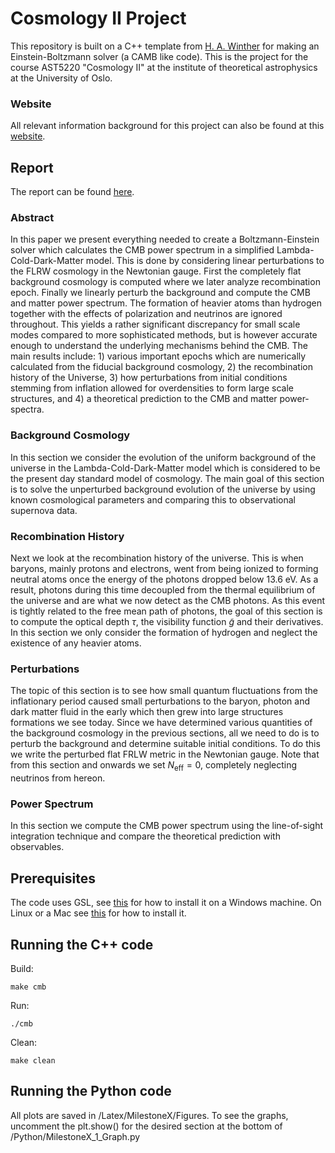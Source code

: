 # Cosmology II Project

This repository is built on a C++ template from [H. A. Winther](https://github.com/HAWinther/AST5220-Cosmology) for making an Einstein-Boltzmann solver (a CAMB like code). This is the project for the course AST5220 "Cosmology II" at the institute of theoretical astrophysics at the University of Oslo. 

### Website
All relevant information background for this project can also be found at this [website](https://cmb.wintherscoming.no/).

## Report

The report can be found [here](https://github.com/EdvardRornes/AST5220Project/blob/main/Latex/Master.pdf).

### Abstract

In this paper we present everything needed to create a Boltzmann-Einstein solver which calculates the CMB power spectrum in a simplified Lambda-Cold-Dark-Matter model. This is done by considering linear perturbations to the FLRW cosmology in the Newtonian gauge. First the completely flat background cosmology is computed where we later analyze recombination epoch. Finally we linearly perturb the background and compute the CMB and matter power spectrum. The formation of heavier atoms than hydrogen together with the effects of polarization and neutrinos are ignored throughout. This yields a rather significant discrepancy for small scale modes compared to more sophisticated methods, but is however accurate enough to understand the underlying mechanisms behind the CMB. The main results include: 1) various important epochs which are numerically calculated from the fiducial background cosmology, 2) the recombination history of the Universe, 3) how perturbations from initial conditions stemming from inflation allowed for overdensities to form large scale structures, and 4) a theoretical prediction to the CMB and matter power-spectra.

### Background Cosmology

In this section we consider the evolution of the uniform background of the universe in the Lambda-Cold-Dark-Matter model which is considered to be the present day standard model of cosmology. The main goal of this section is to solve the unperturbed background evolution of the universe by using known cosmological parameters and comparing this to observational supernova data.

### Recombination History

Next we look at the recombination history of the universe. This is when baryons, mainly protons and electrons, went from being ionized to forming neutral atoms once the energy of the photons dropped below $13.6$ eV. As a result, photons during this time decoupled from the thermal equilibrium of the universe and are what we now detect as the CMB photons. As this event is tightly related to the free mean path of photons, the goal of this section is to compute the optical depth $\tau$, the visibility function $\tilde g$ and their derivatives. In this section we only consider the formation of hydrogen and neglect the existence of any heavier atoms.

### Perturbations

The topic of this section is to see how small quantum fluctuations from the inflationary period caused small perturbations to the baryon, photon and dark matter fluid in the early which then grew into large structures formations we see today. Since we have determined various quantities of the background cosmology in the previous sections, all we need to do is to perturb the background and determine suitable initial conditions. To do this we write the perturbed flat FRLW metric in the Newtonian gauge. Note that from this section and onwards we set $N_\text{eff}=0$, completely neglecting neutrinos from hereon.

### Power Spectrum

In this section we compute the CMB power spectrum using the line-of-sight integration technique and compare the theoretical prediction with observables.

## Prerequisites

The code uses GSL, see [this](https://solarianprogrammer.com/) for how to install it on a Windows machine. On Linux or a Mac see [this](https://cmb.wintherscoming.no/about.php#GSL) for how to install it.

## Running the C++ code

Build:

    make cmb

Run:

    ./cmb

Clean:

    make clean

## Running the Python code

All plots are saved in /Latex/MilestoneX/Figures. To see the graphs, uncomment the plt.show() for the desired section at the bottom of /Python/MilestoneX_1_Graph.py
